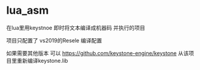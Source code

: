 # lua_asm
在lua里用keystnoe 即时将文本编译成机器码 并执行的项目


项目只配置了 vs2019的Resele 编译配置

如果需要其他版本 可以 https://github.com/keystone-engine/keystone 从该项目里重新编译keystone.lib
